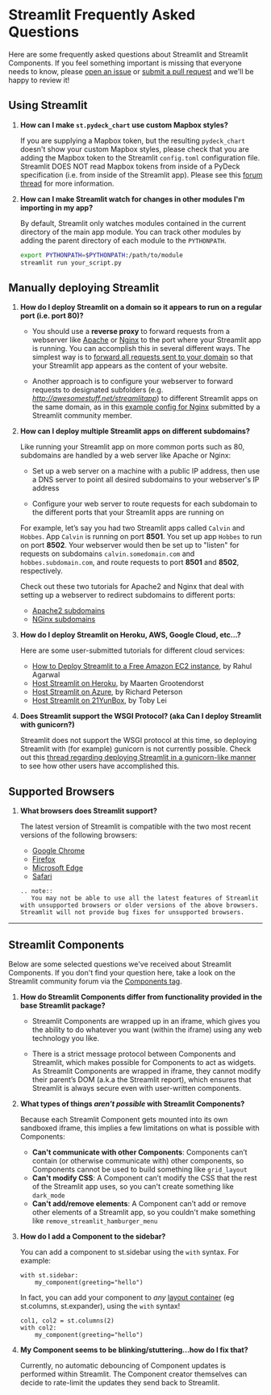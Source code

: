 # Streamlit Frequently Asked Questions

Here are some frequently asked questions about Streamlit and Streamlit Components. If you feel something important is missing that everyone needs to know, please [open an issue](https://github.com/streamlit/streamlit/issues) or [submit a pull request](https://github.com/streamlit/streamlit/pulls) and we'll be happy to review it!

## Using Streamlit

1. **How can I make `st.pydeck_chart` use custom Mapbox styles?**

   If you are supplying a Mapbox token, but the resulting `pydeck_chart` doesn't show your custom Mapbox styles, please check that you are adding the Mapbox token to the Streamlit `config.toml` configuration file. Streamlit DOES NOT read Mapbox tokens from inside of a PyDeck specification (i.e. from inside of the Streamlit app). Please see this [forum thread](https://discuss.streamlit.io/t/deprecation-warning-deckgl-pydeck-maps-to-require-mapbox-token-for-production-usage/2982/10) for more information.

2. **How can I make Streamlit watch for changes in other modules I'm importing in my app?**

   By default, Streamlit only watches modules contained in the current directory of the main app module. You can track other modules by adding the parent directory of each module to the `PYTHONPATH`.

   ```bash
   export PYTHONPATH=$PYTHONPATH:/path/to/module
   streamlit run your_script.py
   ```

## Manually deploying Streamlit

1. **How do I deploy Streamlit on a domain so it appears to run on a regular port (i.e. port 80)?**

   - You should use a **reverse proxy** to forward requests from a webserver like [Apache](https://httpd.apache.org/) or [Nginx](https://www.nginx.com/) to the port where your Streamlit app is running. You can accomplish this in several different ways. The simplest way is to [forward all requests sent to your domain](https://discuss.streamlit.io/t/permission-denied-in-ec2-port-80/798/3) so that your Streamlit app appears as the content of your website.

   - Another approach is to configure your webserver to forward requests to designated subfolders (e.g. _http://awesomestuff.net/streamlitapp_) to different Streamlit apps on the same domain, as in this [example config for Nginx](https://discuss.streamlit.io/t/how-to-use-streamlit-with-nginx/378/7) submitted by a Streamlit community member.

2. **How can I deploy multiple Streamlit apps on different subdomains?**

   Like running your Streamlit app on more common ports such as 80, subdomains are handled by a web server like Apache or Nginx:

   - Set up a web server on a machine with a public IP address, then use a DNS server to point all desired subdomains to your webserver's IP address

   - Configure your web server to route requests for each subdomain to the different ports that your Streamlit apps are running on

   For example, let’s say you had two Streamlit apps called `Calvin` and `Hobbes`. App `Calvin` is running on port **8501**. You set up app `Hobbes` to run on port **8502**. Your webserver would then be set up to "listen" for requests on subdomains `calvin.somedomain.com` and `hobbes.subdomain.com`, and route requests to port **8501** and **8502**, respectively.

   Check out these two tutorials for Apache2 and Nginx that deal with setting up a webserver to redirect subdomains to different ports:

   - [Apache2 subdomains](https://stackoverflow.com/questions/8541182/apache-redirect-to-another-port)
   - [NGinx subdomains](https://gist.github.com/soheilhy/8b94347ff8336d971ad0)

3. **How do I deploy Streamlit on Heroku, AWS, Google Cloud, etc...?**

   Here are some user-submitted tutorials for different cloud services:

   - [How to Deploy Streamlit to a Free Amazon EC2 instance](https://towardsdatascience.com/how-to-deploy-a-streamlit-app-using-an-amazon-free-ec2-instance-416a41f69dc3), by Rahul Agarwal
   - [Host Streamlit on Heroku](https://towardsdatascience.com/quickly-build-and-deploy-an-application-with-streamlit-988ca08c7e83), by Maarten Grootendorst
   - [Host Streamlit on Azure](https://towardsdatascience.com/deploying-a-streamlit-web-app-with-azure-app-service-1f09a2159743), by Richard Peterson
   - [Host Streamlit on 21YunBox](https://www.21yunbox.com/docs/#/deploy-streamlit), by Toby Lei

4. **Does Streamlit support the WSGI Protocol? (aka Can I deploy Streamlit with gunicorn?)**

   Streamlit does not support the WSGI protocol at this time, so deploying Streamlit with (for example) gunicorn is not currently possible. Check out this [thread regarding deploying Streamlit in a gunicorn-like manner](https://discuss.streamlit.io/t/how-do-i-set-the-server-to-0-0-0-0-for-deployment-using-docker/216) to see how other users have accomplished this.

## Supported Browsers

1. **What browsers does Streamlit support?**

   The latest version of Streamlit is compatible with the two most recent versions of the following browsers:

   - [Google Chrome](https://www.google.com/chrome/browser)
   - [Firefox](https://www.mozilla.org/en-US/firefox/new/)
   - [Microsoft Edge](https://www.microsoft.com/windows/microsoft-edge)
   - [Safari](https://www.apple.com/safari/)

   ```eval_rst
   .. note::
      You may not be able to use all the latest features of Streamlit with unsupported browsers or older versions of the above browsers. Streamlit will not provide bug fixes for unsupported browsers.
   ```

---

## Streamlit Components

Below are some selected questions we've received about Streamlit Components. If you don't find your question here, take a look on the Streamlit community forum via the [Components tag](https://discuss.streamlit.io/tag/custom-components).

1. **How do Streamlit Components differ from functionality provided in the base Streamlit package?**

   - Streamlit Components are wrapped up in an iframe, which gives you the ability to do whatever you want (within the iframe) using any web technology you like.

   - There is a strict message protocol between Components and Streamlit, which makes possible for Components to act as widgets. As Streamlit Components are wrapped in iframe, they cannot modify their parent’s DOM (a.k.a the Streamlit report), which ensures that Streamlit is always secure even with user-written components.

2. **What types of things _*aren't possible*_ with Streamlit Components?**

   Because each Streamlit Component gets mounted into its own sandboxed iframe, this implies a few limitations on what is possible with Components:

   - **Can't communicate with other Components**: Components can’t contain (or otherwise communicate with) other components, so Components cannot be used to build something like `grid_layout`
   - **Can't modify CSS**: A Component can’t modify the CSS that the rest of the Streamlit app uses, so you can't create something like `dark_mode`
   - **Can't add/remove elements**: A Component can’t add or remove other elements of a Streamlit app, so you couldn't make something like `remove_streamlit_hamburger_menu`

3. **How do I add a Component to the sidebar?**

   You can add a component to st.sidebar using the `with` syntax. For example:

   ```
   with st.sidebar:
       my_component(greeting="hello")
   ```

   In fact, you can add your component to _any_ [layout container](./api.html#lay-out-your-app) (eg st.columns, st.expander), using the `with` syntax!

   ```
   col1, col2 = st.columns(2)
   with col2:
       my_component(greeting="hello")
   ```

4. **My Component seems to be blinking/stuttering...how do I fix that?**

   Currently, no automatic debouncing of Component updates is performed within Streamlit. The Component creator themselves can decide to rate-limit the updates they send back to Streamlit.
